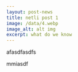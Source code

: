 ```yaml
---
layout: post-news
title: netli post 1
image: /data/4.webp
image_alt: alt img
excerpt: what do we know
---
```

afasdfasdfs

mmiasdf